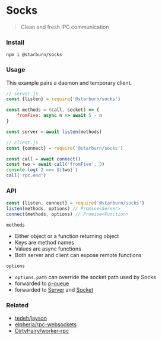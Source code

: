 # Socks

> Clean and fresh IPC communication

### Install

```shell
npm i @starburn/socks
```

### Usage

This example pairs a daemon and temporary client.

```js
// server.js
const {listen} = require('@starburn/socks')

const methods = (call, socket) => {
	fromFive: async n => await 5 - n
}

const server = await listen(methods)
```

```js
// client.js
const {connect} = require('@starburn/socks')

const call = await connect()
const two = await call('fromFive', 3)
console.log(`2 === ${two}`)
call('rpc.end')
```

### API

```js
const {listen, connect} = require('@starburn/socks')
listen(methods, options) // Promise<Server>
connect(methods, options) // Promise<Function>
```

`methods`
- Either object or a function returning object
- Keys are method names
- Values are async functions
- Both server and client can expose remote functions

`options`
- `options.path` can override the socket path used by Socks
- forwarded to [p-queue](https://github.com/sindresorhus/p-queue#pqueueoptions)
- forwarded to [Server](https://nodejs.org/api/net.html#net_class_net_server) and [Socket](https://nodejs.org/api/net.html#net_new_net_socket_options)

### Related

- [tedeh/jayson](https://github.com/tedeh/jayson)
- [elpheria/rpc-websockets](https://github.com/elpheria/rpc-websockets)
- [DirtyHairy/worker-rpc](https://github.com/DirtyHairy/worker-rpc)
